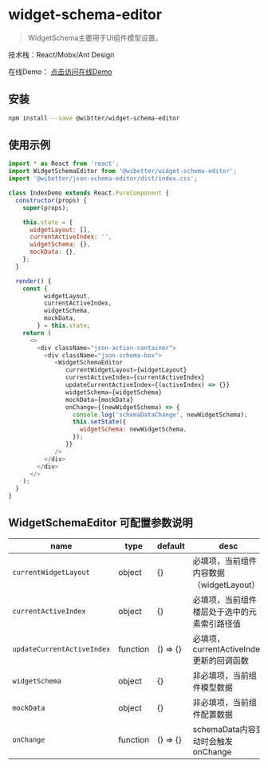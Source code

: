 # widget-schema-editor

> WidgetSchema主要用于UI组件模型设置。

技术栈：React/Mobx/Ant Design

在线Demo：
[点击访问在线Demo](https://widget-editor.github.io/widget-schema-editor/)

## 安装

```bash
npm install --save @wibtter/widget-schema-editor
```

## 使用示例

```js
import * as React from 'react';
import WidgetSchemaEditor from '@wibetter/widget-schema-editor';
import '@wibetter/json-schema-editor/dist/index.css';

class IndexDemo extends React.PureComponent {
  constructor(props) {
    super(props);

    this.state = {
      widgetLayout: [],
      currentActiveIndex: '',
      widgetSchema: {},
      mockData: {},
    };
  }

  render() {
    const {
          widgetLayout,
          currentActiveIndex,
          widgetSchema,
          mockData,
        } = this.state;
    return (
      <>
        <div className="json-action-container">
          <div className="json-schema-box">
             <WidgetSchemaEditor
                currentWidgetLayout={widgetLayout}
                currentActiveIndex={currentActiveIndex}
                updateCurrentActiveIndex={(activeIndex) => {}}
                widgetSchema={widgetSchema}
                mockData={mockData}
                onChange={(newWidgetSchema) => {
                  console.log('schemaDataChange', newWidgetSchema);
                  this.setState({
                    widgetSchema: newWidgetSchema,
                  });
                }}
             />
          </div>
        </div>
      </>
    );
  }
}
```

## WidgetSchemaEditor 可配置参数说明

| name         | type     | default | desc                            |
| ------------ | -------- | ------- | ------------------------------- |
| `currentWidgetLayout`| object   | {}    | 必填项，当前组件内容数据（widgetLayout） |
| `currentActiveIndex`| object   | {}    | 必填项，当前组件楼层处于选中的元素索引路径值 |
| `updateCurrentActiveIndex`| function   | () => {}      | 必填项，currentActiveIndex更新的回调函数 |
| `widgetSchema`| object   | {}      | 非必填项，当前组件模型数据 |
| `mockData`| object   | {}      | 非必填项，当前组件配置数据 |
| `onChange`   | function | () => {}  | schemaData内容变动时会触发onChange |

